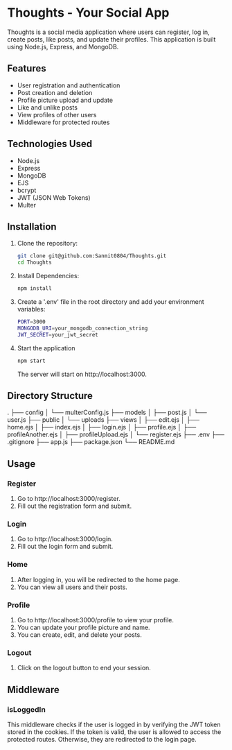# Thoughts - Your Social App

Thoughts is a social media application where users can register, log in, create posts, like posts, and update their profiles. This application is built using Node.js, Express, and MongoDB.

## Features

- User registration and authentication
- Post creation and deletion
- Profile picture upload and update
- Like and unlike posts
- View profiles of other users
- Middleware for protected routes

## Technologies Used

- Node.js
- Express
- MongoDB
- EJS
- bcrypt
- JWT (JSON Web Tokens)
- Multer

## Installation

1. Clone the repository:
   ```bash
   git clone git@github.com:Sanmit0804/Thoughts.git
   cd Thoughts
   ```
   
2. Install Dependencies:
   ```bash
   npm install
   ```

3. Create a '.env' file in the root directory and add your environment variables:
      ```bash
      PORT=3000
      MONGODB_URI=your_mongodb_connection_string
      JWT_SECRET=your_jwt_secret
      ```
4. Start the application
   ```bash
   npm start
   ```
   The server will start on http://localhost:3000.

## Directory Structure 
.
├── config
│   └── multerConfig.js
├── models
│   ├── post.js
│   └── user.js
├── public
│   └── uploads
├── views
│   ├── edit.ejs
│   ├── home.ejs
│   ├── index.ejs
│   ├── login.ejs
│   ├── profile.ejs
│   ├── profileAnother.ejs
│   ├── profileUpload.ejs
│   └── register.ejs
├── .env
├── .gitignore
├── app.js
├── package.json
└── README.md


## Usage
### Register
1. Go to http://localhost:3000/register.
2. Fill out the registration form and submit.
### Login
1. Go to http://localhost:3000/login.
2. Fill out the login form and submit.
### Home
1. After logging in, you will be redirected to the home page.
2. You can view all users and their posts.
### Profile
1. Go to http://localhost:3000/profile to view your profile.
2. You can update your profile picture and name.
3. You can create, edit, and delete your posts.
### Logout
1. Click on the logout button to end your session.

## Middleware
### isLoggedIn
This middleware checks if the user is logged in by verifying the JWT token stored in the cookies. If the token is valid, the user is allowed to access the protected routes. Otherwise, they are redirected to the login page.
